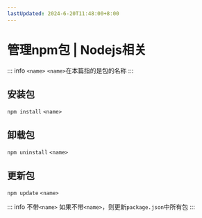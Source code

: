 ```yaml
---
lastUpdated: 2024-6-20T11:48:00+8:00
---
```


# 管理npm包 | Nodejs相关

::: info ```<name>```
```<name>```在本篇指的是包的名称
:::

## 安装包

```npm install``` ```<name>```

## 卸载包

```npm uninstall``` ```<name>```

## 更新包

```npm update``` ```<name>```

::: info 不带```<name>```
如果不带```<name>```，则更新```package.json```中所有包
:::